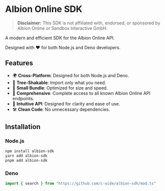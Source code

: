 # Albion Online SDK

> **Disclaimer:** This SDK is not affiliated with, endorsed, or sponsored by
> Albion Online or Sandbox Interactive GmbH.

A modern and efficient SDK for the Albion Online API.

Designed with ❤️ for both Node.js and Deno developers.

## Features

- 🌍 **Cross-Platform**: Designed for both Node.js and Deno.
- 🌲 **Tree-Shakable**: Import only what you need.
- 🚀 **Small Bundle**: Optimized for size and speed.
- 🔎 **Comprehensive**: Complete access to all known Albion Online API
  endpoints.
- 📖 **Intuitive API**: Designed for clarity and ease of use.
- 🛠️ **Clean Code**: No unnecessary dependencies.

## Installation

### Node.js

```bash
npm install albion-sdk
yarn add albion-sdk
pnpm add albion-sdk
```

### Deno

```typescript
import { search } from "https://github.com/c-wide/albion-sdk/mod.ts"
```
